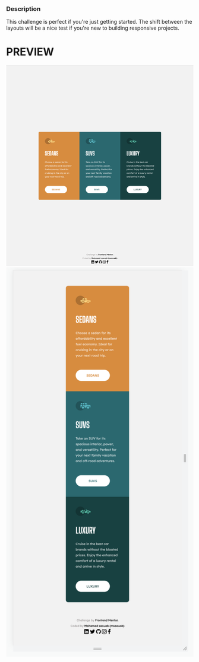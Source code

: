 <p align="center">

### Description
This challenge is perfect if you're just getting started. The shift between the layouts will be a nice test if you're new to building responsive projects.

# PREVIEW
<img width="1094" alt="so_long" src="/img/desktop design.png">
  <br>
<img width="1094" alt="so_long_bonus" src="./img/mobile design.png">